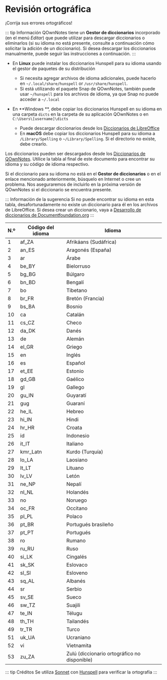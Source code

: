 # Revisión ortográfica

¡Corrija sus errores ortográficos!

::: tip
Información QOwnNotes tiene un **Gestor de diccionarios** incorporado (en el menú _Editar_) que puede utilizar para descargar diccionarios o eliminarlos (si su idioma no está presente, consulte a continuación cómo solicitar la adición de un diccionario). Si desea descargar los diccionarios manualmente, puede seguir las instrucciones a continuación.
:::

- En **Linux** puede instalar los diccionarios Hunspell para su idioma usando el gestor de paquetes de su distribución

  - Si necesita agregar archivos de idioma adicionales, puede hacerlo en `~/.local/share/hunspell` or `/usr/share/hunspell`.
  - Si está utilizando el paquete Snap de QOwnNotes, también puede usar `~/hunspell` para los archivos de idioma, ya que Snap no puede acceder a `~/.local`

- En **Windows **, debe copiar los diccionarios Hunspell en su idioma en una carpeta `dicts` en la carpeta de su aplicación QOwnNotes o en `C:\Users\[username]\dicts`
  - Puede descargar diccionarios desde los [Diccionarios de LibreOffice](https://github.com/LibreOffice/dictionaries)
  - En **macOS** debe copiar los diccionarios Hunspell para su idioma a `/Library/Spelling` o `~/Library/Spelling`. Si el directorio no existe, debe crearlo.

Los diccionarios pueden ser descargados desde los [Diccionarios de QOwnNotes](https://github.com/qownnotes/dictionaries). Utilice la tabla al final de este documento para encontrar su idioma y su código de idioma respectivo.

Si el diccionario para su idioma no está en el **Gestor de diccionarios** o en el enlace mencionado anteriormente, búsquelo en Internet o cree un problema. Nos aseguraremos de incluirlo en la próxima versión de QOwnNotes si el diccionario se encuentra presente.

::: Información de la sugerencia Si no puede encontrar su idioma en esta tabla, desafortunadamente no existe un diccionario para él en los archivos de LibreOffice. Si desea crear un diccionario, vaya a [Desarrollo de diccionarios de Documentfoundation.org](https://wiki.documentfoundation.org/Development/Dictionaries)
:::

| N.º | Código del idioma | Idioma                                       |
| --- | ----------------- | -------------------------------------------- |
| 1   | af_ZA             | Afrikáans (Sudáfrica)                        |
| 2   | an_ES             | Aragonés (España)                            |
| 3   | ar                | Árabe                                        |
| 4   | be_BY             | Bielorruso                                   |
| 5   | bg_BG             | Búlgaro                                      |
| 6   | bn_BD             | Bengalí                                      |
| 7   | bo                | Tibetano                                     |
| 8   | br_FR             | Bretón (Francia)                             |
| 9   | bs_BA             | Bosnio                                       |
| 10  | ca                | Catalán                                      |
| 11  | cs_CZ             | Checo                                        |
| 12  | da_DK             | Danés                                        |
| 13  | de                | Alemán                                       |
| 14  | el_GR             | Griego                                       |
| 15  | en                | Inglés                                       |
| 16  | es                | Español                                      |
| 17  | et_EE             | Estonio                                      |
| 18  | gd_GB             | Gaélico                                      |
| 19  | gl                | Gallego                                      |
| 20  | gu_IN             | Guyaratí                                     |
| 21  | gug               | Guaraní                                      |
| 22  | he_IL             | Hebreo                                       |
| 23  | hi_IN             | Hindi                                        |
| 24  | hr_HR             | Croata                                       |
| 25  | id                | Indonesio                                    |
| 26  | it_IT             | Italiano                                     |
| 27  | kmr_Latn          | Kurdo (Turquía)                              |
| 28  | lo_LA             | Laosiano                                     |
| 29  | lt_LT             | Lituano                                      |
| 30  | lv_LV             | Letón                                        |
| 31  | ne_NP             | Nepalí                                       |
| 32  | nl_NL             | Holandés                                     |
| 33  | no                | Noruego                                      |
| 34  | oc_FR             | Occitano                                     |
| 35  | pl_PL             | Polaco                                       |
| 36  | pt_BR             | Portugués brasileño                          |
| 37  | pt_PT             | Portugués                                    |
| 38  | ro                | Rumano                                       |
| 39  | ru_RU             | Ruso                                         |
| 40  | si_LK             | Cingalés                                     |
| 41  | sk_SK             | Eslovaco                                     |
| 42  | sl_Sl             | Esloveno                                     |
| 43  | sq_AL             | Albanés                                      |
| 44  | sr                | Serbio                                       |
| 45  | sv_SE             | Sueco                                        |
| 46  | sw_TZ             | Suajili                                      |
| 47  | te_IN             | Télugu                                       |
| 48  | th_TH             | Tailandés                                    |
| 49  | tr_TR             | Turco                                        |
| 51  | uk_UA             | Ucraniano                                    |
| 52  | vi                | Vietnamita                                   |
| 53  | zu_ZA             | Zulú (diccionario ortográfico no disponible) |

::: tip
Créditos Se utiliza [Sonnet](https://github.com/KDE/sonnet) con [Hunspell](https://hunspell.github.io/) para verificar la ortografía
:::
